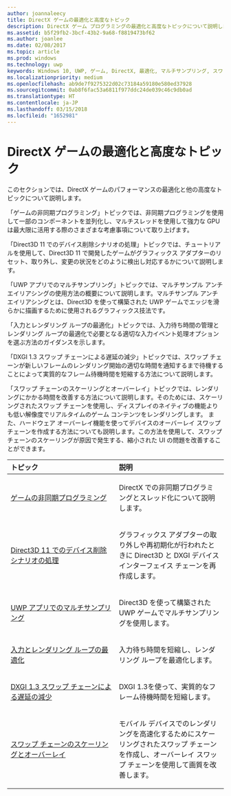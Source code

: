```yaml
---
author: joannaleecy
title: DirectX ゲームの最適化と高度なトピック
description: DirectX ゲーム プログラミングの最適化と高度なトピックについて説明します。
ms.assetid: b5f29fb2-3bcf-43b2-9a68-f8819473bf62
ms.author: joanlee
ms.date: 02/08/2017
ms.topic: article
ms.prod: windows
ms.technology: uwp
keywords: Windows 10, UWP, ゲーム, DirectX, 最適化, マルチサンプリング, スワップ チェーン
ms.localizationpriority: medium
ms.openlocfilehash: ab9de7f9275322d02c73184a59180e580ed37928
ms.sourcegitcommit: 0ab8f6fac53a6811f977ddc24de039c46c9db0ad
ms.translationtype: HT
ms.contentlocale: ja-JP
ms.lasthandoff: 03/15/2018
ms.locfileid: "1652981"
---
```

# <a name="optimization-and-advanced-topics-for-directx-games"></a>DirectX ゲームの最適化と高度なトピック

このセクションでは、DirectX ゲームのパフォーマンスの最適化と他の高度なトピックについて説明します。

「ゲームの非同期プログラミング」トピックでは、非同期プログラミングを使用して一部のコンポーネントを並列化し、マルチスレッドを使用して強力な GPU は最大限に活用する際のさまざまな考慮事項について取り上げます。

「Direct3D 11 でのデバイス削除シナリオの処理」トピックでは、チュートリアルを使用して、Direct3D 11 で開発したゲームがグラフィックス アダプターのリセット、取り外し、変更の状況をどのように検出し対応するかについて説明します。

「UWP アプリでのマルチサンプリング」トピックでは、マルチサンプル アンチエイリアシングの使用方法の概要について説明します。マルチサンプル アンチエイリアシングとは、Direct3D を使って構築された UWP ゲームでエッジを滑らかに描画するために使用されるグラフィックス技法です。

「入力とレンダリング ループの最適化」トピックでは、入力待ち時間の管理とレンダリング ループの最適化で必要となる適切な入力イベント処理オプションを選ぶ方法のガイダンスを示します。

「DXGI 1.3 スワップ チェーンによる遅延の減少」トピックでは、スワップ チェーンが新しいフレームのレンダリング開始の適切な時間を通知するまで待機することによって実質的なフレーム待機時間を短縮する方法について説明します。

「スワップ チェーンのスケーリングとオーバーレイ」トピックでは、レンダリングにかかる時間を改善する方法について説明します。そのためには、スケーリングされたスワップ チェーンを使用し、ディスプレイのネイティブの機能よりも低い解像度でリアルタイムのゲーム コンテンツをレンダリングします。 また、ハードウェア オーバーレイ機能を使ってデバイスのオーバーレイ スワップ チェーンを作成する方法についても説明します。この方法を使用して、スワップ チェーンのスケーリングが原因で発生する、縮小された UI の問題を改善することができます。

<table>
<colgroup>
<col width="50%" />
<col width="50%" />
</colgroup>
<thead>
<tr class="header">
<th align="left">トピック</th>
<th align="left">説明</th>
</tr>
</thead>
<tbody>
<tr class="odd">
<td align="left"><p><a href="asynchronous-programming-directx-and-cpp.md">ゲームの非同期プログラミング</a></p></td>
<td align="left"><p>DirectX での非同期プログラミングとスレッド化について説明します。</p></td>
</tr>
<tr class="even">
<td align="left"><p><a href="handling-device-lost-scenarios.md">Direct3D 11 でのデバイス削除シナリオの処理</a></p></td>
<td align="left"><p>グラフィックス アダプターの取り外しや再初期化が行われたときに Direct3D と DXGI デバイス インターフェイス チェーンを再作成します。</p></td>
</tr>
<tr class="odd">
<td align="left"><p><a href="multisampling--multi-sample-anti-aliasing--in-windows-store-apps.md">UWP アプリでのマルチサンプリング</a></p></td>
<td align="left"><p>Direct3D を使って構築された UWP ゲームでマルチサンプリングを使用します。</p></td>
</tr>
<tr class="even">
<td align="left"><p><a href="optimize-performance-for-windows-store-direct3d-11-apps-with-coredispatcher.md">入力とレンダリング ループの最適化</a></p></td>
<td align="left"><p>入力待ち時間を短縮し、レンダリング ループを最適化します。</p></td>
</tr>
<tr class="odd">
<td align="left"><p><a href="reduce-latency-with-dxgi-1-3-swap-chains.md">DXGI 1.3 スワップ チェーンによる遅延の減少</a></p></td>
<td align="left"><p>DXGI 1.3を使って、実質的なフレーム待機時間を短縮します。</p></td>
</tr>
<tr class="even">
<td align="left"><p><a href="multisampling--scaling--and-overlay-swap-chains.md">スワップ チェーンのスケーリングとオーバーレイ</a></p></td>
<td align="left"><p>モバイル デバイスでのレンダリングを高速化するためにスケーリングされたスワップ チェーンを作成し、オーバーレイ スワップ チェーンを使用して画質を改善します。</p></td>
</tr>
</tbody>
</table>